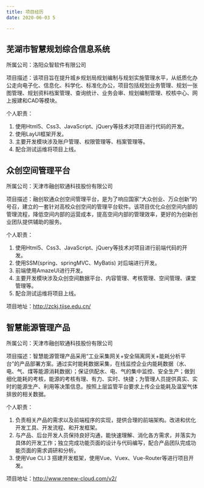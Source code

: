 ```yaml
---
title: 项目经历
date: 2020-06-03 5

---
```


## 芜湖市智慧规划综合信息系统

所属公司：洛阳众智软件有限公司

项目描述：该项目旨在提升城乡规划局规划编制与规划实施管理水平，从纸质化办公走向电子化、信息化、科学化、标准化办公，项目包括规划业务管理、规划一张图管理、规划资料档案管理、查询统计、业务会审、规划编制管理、校核中心、网上报建和CAD等模块。

个人职责：

1. 使用Html5、Css3、JavaScript、jQuery等技术对项目进行代码的开发。
2. 使用LayUI框架开发。
3. 主要开发模块涉及账户管理、权限管理等、档案管理等。
4. 配合测试运维将项目上线。



## 众创空间管理平台

所属公司：天津市融创软通科技股份有限公司

项目描述：融创软通众创空间管理平台，是为了响应国家“大众创业、万众创新”的号召，建立的一套针对高校众创空间的管理平台软件。该项目优化众创空间内部的管理流程，降低空间内部的运营成本，提高空间内部的管理效率，更好的为创新创业团队提供辅助的服务。

个人职责：

1. 使用Html5、Css3、JavaScript、jQuery等技术对项目进行前端代码的开发。
2. 使用SSM(spring、springMVC、MyBatis) 对后端进行开发。
3. 前端使用AmazeUI进行开发。
4. 主要开发模块涉及众创空间数据平台、内容管理、考核管理、空间管理、课堂管理等。
5. 配合测试运维将项目上线。

项目地址：http://zckj.tjise.edu.cn/



## 智慧能源管理产品

所属公司：天津市融创软通科技股份有限公司

项目描述：智慧能源管理产品采用“工业采集网关+安全隔离网关+能耗分析平台”的产品部署方案。通过实时能耗数据采集，在线监控企业内能耗数据（水、电、气、煤等能源消耗数据）；保证供配水、电、气的集中监控、安全生产；做到细化能耗的考核，能源的考核有理、有力、实时、快捷；为管理人员提供真实、实时的能源生产、利用等决策信息。按照上层监管平台要求上传企业能耗及温室气体排放的相关数据。

个人职责：

1. 负责相关产品的需求以及前端程序的实现，提供合理的前端架构。改进和优化开发工具、开发流程、和开发框架。
2. 与产品、后台开发人员保持良好沟通，能快速理解、消化各方需求，并落实为具体的开发工作；独立完成功能页面的设计与代码编写，配合产品团队完成功能页面的需求调研和分析。
3. 使用Vue CLI 3 搭建开发框架，使用Vue、Vuex、Vue-Router等进行项目开发。

项目地址：http://www.renew-cloud.com/v2/